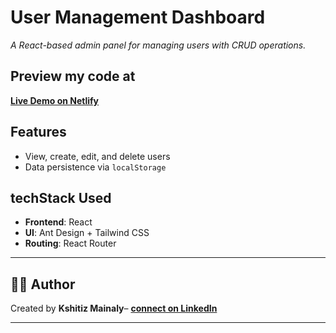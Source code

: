 # User Management Dashboard  
*A React-based admin panel for managing users with CRUD operations.*  


## Preview my code at
**[Live Demo on Netlify](myDuumywebsite.com)**  


##  **Features**  
- View, create, edit, and delete users  
- Data persistence via `localStorage`  



 ## techStack Used  
- **Frontend**: React  
- **UI**: Ant Design + Tailwind CSS  
- **Routing**: React Router  


---

## 🧑‍💻 Author  
Created by **Kshitiz Mainaly**– **[connect on LinkedIn](https://www.linkedin.com/in/kshitiz-mainali-2a7a65298/)**

---
